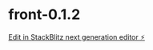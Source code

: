 # front-0.1.2

[Edit in StackBlitz next generation editor ⚡️](https://stackblitz.com/~/github.com/TommoHCIO/front-0.1.2)